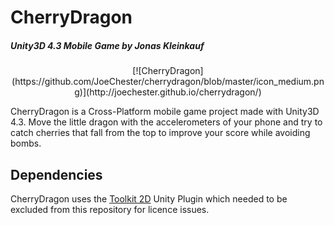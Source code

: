 CherryDragon
============
##### Unity3D 4.3 Mobile Game by Jonas Kleinkauf 
<p align="center">
[![CherryDragon](https://github.com/JoeChester/cherrydragon/blob/master/icon_medium.png)](http://joechester.github.io/cherrydragon/)


CherryDragon is a Cross-Platform mobile game project made with Unity3D 4.3.
Move the little dragon with the accelerometers of your phone and try to catch cherries that fall from the top to improve your score while avoiding bombs.


Dependencies
------------

CherryDragon uses the [Toolkit 2D](http://www.unikronsoftware.com/2dtoolkit/) Unity Plugin which needed to be excluded from this repository for licence issues.
